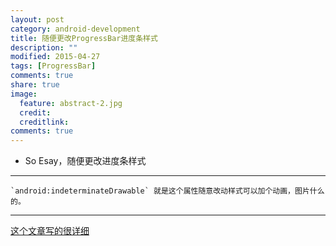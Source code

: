 ```yaml
---
layout: post
category: android-development
title: 随便更改ProgressBar进度条样式
description: ""
modified: 2015-04-27
tags: [ProgressBar]
comments: true
share: true
image:
  feature: abstract-2.jpg
  credit: 
  creditlink: 
comments: true
---
```


- So Esay，随便更改进度条样式

----------
    `android:indeterminateDrawable` 就是这个属性随意改动样式可以加个动画，图片什么的。

----------

[这个文章写的很详细](http://blog.csdn.net/hpu_zyh/article/details/45288151)